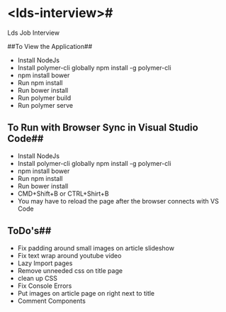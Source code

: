# \<lds-interview\>#

Lds Job Interview

##To View the Application##
* Install NodeJs
* Install polymer-cli globally npm install -g polymer-cli
* npm install bower
* Run npm install
* Run bower install
* Run polymer build
* Run polymer serve

## To Run with Browser Sync in Visual Studio Code##
* Install NodeJs
* Install polymer-cli globally npm install -g polymer-cli
* npm install bower
* Run npm install
* Run bower install
* CMD+Shift+B or CTRL+Shirt+B
* You may have to reload the page after the browser connects with VS Code



## ToDo's##
 * Fix padding around small images on article slideshow
 * Fix text wrap around youtube video
 * Lazy Import pages
 * Remove unneeded css on title page
 * clean up CSS
 * Fix Console Errors
 * Put images on article page on right next to title
 * Comment Components
